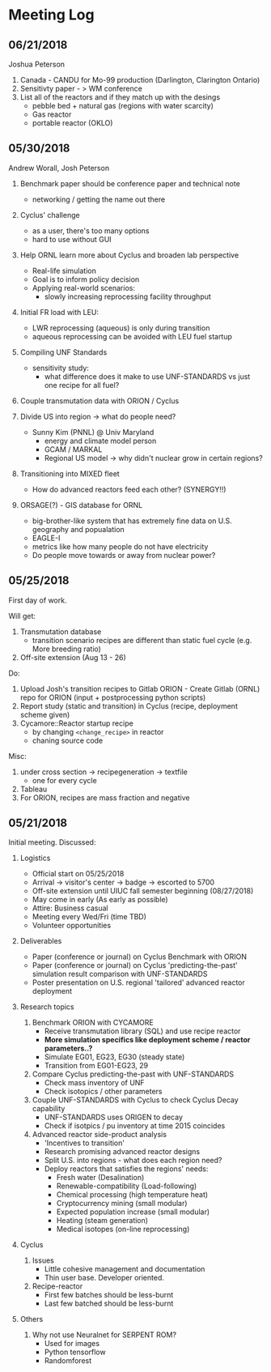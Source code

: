 # Meeting Log

## 06/21/2018
Joshua Peterson
1. Canada - CANDU for Mo-99 production (Darlington, Clarington Ontario)
2. Sensitivty paper - > WM conference
3. List all of the reactors and if they match up with the desings
    * pebble bed + natural gas (regions with water scarcity)
    * Gas reactor
    * portable reactor (OKLO)


## 05/30/2018
Andrew Worall, Josh Peterson

1. Benchmark paper should be conference paper and technical note
    * networking / getting the name out there
2. Cyclus' challenge
    * as a user, there's too many options
    * hard to use without GUI
3. Help ORNL learn more about Cyclus and broaden lab perspective
    * Real-life simulation
    * Goal is to inform policy decision
    * Applying real-world scenarios:
        * slowly increasing reprocessing facility throughput
4. Initial FR load with LEU:
    * LWR reprocessing (aqueous) is only during transition
    * aqueous reprocessing can be avoided with LEU fuel startup
5. Compiling UNF Standards
    * sensitivity study:
        * what difference does it make to use UNF-STANDARDS vs just one recipe for all fuel?

6. Couple transmutation data with ORION / Cyclus
7. Divide US into region -> what do people need?
    * Sunny Kim (PNNL) @ Univ Maryland
        * energy and climate model person
        * GCAM / MARKAL
        * Regional US model -> why didn't nuclear grow in certain regions?
8. Transitioning into MIXED fleet
    * How do advanced reactors feed each other? (SYNERGY!!)
9. ORSAGE(?) - GIS database for ORNL
    * big-brother-like system that has extremely fine data on U.S. geography and popualation
    * EAGLE-I
    * metrics like how many people do not have electricity
    * Do people move towards or away from nuclear power?


## 05/25/2018
First day of work.

Will get:
1. Transmutation database
    * transition scenario recipes are different than static fuel cycle (e.g. More breeding ratio)
2. Off-site extension (Aug 13 - 26)

Do:
1. Upload Josh's transition recipes to Gitlab
ORION - Create Gitlab (ORNL) repo for ORION (input +  postprocessing python scripts)
2. Report study (static and transition) in Cyclus (recipe, deployment scheme given)
3. Cycamore::Reactor startup recipe
    * by changing `<change_recipe>` in reactor
    * chaning source code

Misc:
1. under cross section -> recipegeneration -> textfile
    * one for every cycle
2. Tableau
3. For ORION, recipes are mass fraction and negative

## 05/21/2018
Initial meeting.
Discussed:
1. Logistics
    * Official start on 05/25/2018
    * Arrival -> visitor's center -> badge -> escorted to 5700
    * Off-site extension until UIUC fall semester beginning (08/27/2018)
    * May come in early (As early as possible)
    * Attire: Business casual
    * Meeting every Wed/Fri (time TBD)
    * Volunteer opportunities
2. Deliverables
    * Paper (conference or journal) on Cyclus Benchmark with ORION
    * Paper (conference or journal) on Cyclus 'predicting-the-past' simulation result comparison with UNF-STANDARDS
    * Poster presentation on U.S. regional 'tailored' advanced reactor deployment
3. Research topics
    1. Benchmark ORION with CYCAMORE
        * Receive transmutation library (SQL) and use recipe reactor
        * **More simulation specifics like deployment scheme / reactor parameters..?**
        * Simulate EG01, EG23, EG30 (steady state)
        * Transition from EG01-EG23, 29
    2. Compare Cyclus predicting-the-past with UNF-STANDARDS
        * Check mass inventory of UNF
        * Check isotopics / other parameters
    3. Couple UNF-STANDARDS with Cyclus to check Cyclus Decay capability
        * UNF-STANDARDS uses ORIGEN to decay
        * Check if isotpics / pu inventory at time 2015 coincides
    4. Advanced reactor side-product analysis
        * 'Incentives to transition'
        * Research promising advanced reactor designs
        * Split U.S. into regions - what does each region need?
        * Deploy reactors that satisfies the regions' needs:
            * Fresh water (Desalination)
            * Renewable-compatibility (Load-following)
            * Chemical processing (high temperature heat)
            * Cryptocurrency mining (small modular)
            * Expected population increase (small modular)
            * Heating (steam generation)
            * Medical isotopes (on-line reprocessing)

4. Cyclus
    1. Issues
        * Little cohesive management and documentation
        * Thin user base. Developer oriented.
    2. Recipe-reactor
        * First few batches should be less-burnt
        * Last few batched should be less-burnt

5. Others
    1. Why not use Neuralnet for SERPENT ROM?
        * Used for images
        * Python tensorflow
        * Randomforest